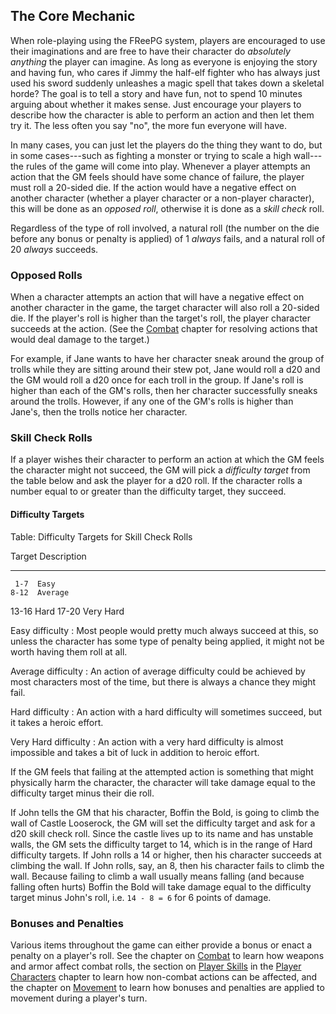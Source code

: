 ## The Core Mechanic ##

When role-playing using the FReePG system, players are encouraged to use 
their imaginations and are free to have their character do *absolutely 
anything* the player can imagine. As long as everyone is enjoying the 
story and having fun, who cares if Jimmy the half-elf fighter who has 
always just used his sword suddenly unleashes a magic spell that takes 
down a skeletal horde? The goal is to tell a story and have fun, not to 
spend 10 minutes arguing about whether it makes sense. Just encourage 
your players to describe how the character is able to perform an action 
and then let them try it. The less often you say "no", the more fun 
everyone will have.

In many cases, you can just let the players do the thing they want to 
do, but in some cases---such as fighting a monster or trying to scale a 
high wall---the rules of the game will come into play. Whenever a player 
attempts an action that the GM feels should have some chance of failure, 
the player must roll a 20-sided die. If the action would have a negative 
effect on another character (whether a player character or a non-player 
character), this will be done as an *opposed roll*, otherwise it is done 
as a *skill check* roll.

Regardless of the type of roll involved, a natural roll (the number on 
the die before any bonus or penalty is applied) of 1 *always* fails, and 
a natural roll of 20 *always* succeeds.

### Opposed Rolls ###

When a character attempts an action that will have a negative effect on 
another character in the game, the target character will also roll a 
20-sided die. If the player's roll is higher than the target's roll, the 
player character succeeds at the action. (See the [Combat](#combat) 
chapter for resolving actions that would deal damage to the target.)

For example, if Jane wants to have her character sneak around the group 
of trolls while they are sitting around their stew pot, Jane would roll a 
d20 and the GM would roll a d20 once for each troll in the group. If 
Jane's roll is higher than each of the GM's rolls, then her character 
successfully sneaks around the trolls. However, if any one of the GM's 
rolls is higher than Jane's, then the trolls notice her character.

### Skill Check Rolls ###

If a player wishes their character to perform an action at which the GM 
feels the character might not succeed, the GM will pick a *difficulty 
target* from the table below and ask the player for a d20 roll. If the 
character rolls a number equal to or greater than the difficulty target, 
they succeed.

#### Difficulty Targets ####

Table: Difficulty Targets for Skill Check Rolls

  Target  Description
--------  ------------------
     1-7  Easy
    8-12  Average
   13-16  Hard
   17-20  Very Hard

Easy difficulty
  : Most people would pretty much always succeed at this, so unless the
    character has some type of penalty being applied, it might not be 
    worth having them roll at all.

Average difficulty
  : An action of average difficulty could be achieved by most characters
    most of the time, but there is always a chance they might fail.

Hard difficulty
  : An action with a hard difficulty will sometimes succeed, but it
    takes a heroic effort.

Very Hard difficulty
  : An action with a very hard difficulty is almost impossible and takes
    a bit of luck in addition to heroic effort.

If the GM feels that failing at the attempted action is something that 
might physically harm the character, the character will take damage 
equal to the difficulty target minus their die roll.

If John tells the GM that his character, Boffin the Bold, is going to 
climb the wall of Castle Looserock, the GM will set the difficulty 
target and ask for a d20 skill check roll. Since the castle lives up to 
its name and has unstable walls, the GM sets the difficulty target to 
14, which is in the range of Hard difficulty targets. If John rolls a 14 
or higher, then his character succeeds at climbing the wall. If John 
rolls, say, an 8, then his character fails to climb the wall. Because 
failing to climb a wall usually means falling (and because falling often 
hurts) Boffin the Bold will take damage equal to the difficulty target 
minus John's roll, i.e. `14 - 8 = 6` for 6 points of damage.

### Bonuses and Penalties ###

Various items throughout the game can either provide a bonus or enact a 
penalty on a player's roll. See the chapter on [Combat](#combat) to 
learn how weapons and armor affect combat rolls, the section on [Player 
Skills](#player-skills) in the [Player Characters](#player-characters) 
chapter to learn how non-combat actions can be affected, and the chapter 
on [Movement](#movement) to learn how bonuses and penalties are applied 
to movement during a player's turn.
